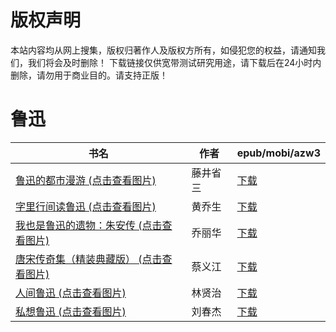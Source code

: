 # 版权声明

本站内容均从网上搜集，版权归著作人及版权方所有，如侵犯您的权益，请通知我们，我们将会及时删除！ 下载链接仅供宽带测试研究用途，请下载后在24小时内删除，请勿用于商业目的。请支持正版！

# 鲁迅

| 书名 | 作者 | epub/mobi/azw3 |
| --- | --- | --- |
| [鲁迅的都市漫游 (点击查看图片)](https://www.dushupai.com/attachment/2024/06/10/08f79fb5266c431a.jpg) | 藤井省三 | [下载](https://url89.ctfile.com/f/31084289-1356995002-8ac38e?p=8866) |
| [字里行间读鲁迅 (点击查看图片)](https://www.dushupai.com/attachment/2024/06/08/84fe3234d846979f.jpg) | 黄乔生 | [下载](https://url89.ctfile.com/f/31084289-1357052611-2c45de?p=8866) |
| [我也是鲁迅的遗物：朱安传 (点击查看图片)](https://www.dushupai.com/attachment/2024/06/08/aff2fe222a6ed7af.jpg) | 乔丽华 | [下载](https://url89.ctfile.com/f/31084289-1357052323-71cb40?p=8866) |
| [唐宋传奇集（精装典藏版） (点击查看图片)](https://www.dushupai.com/attachment/2024/06/07/7b8361a7c84b3353.jpg) | 蔡义江 | [下载](https://url89.ctfile.com/f/31084289-1357036696-49672a?p=8866) |
| [人间鲁迅 (点击查看图片)](https://www.dushupai.com/attachment/2024/06/06/55acb1375db9f672.jpg) | 林贤治 | [下载](https://url89.ctfile.com/f/31084289-1357032694-225117?p=8866) |
| [私想鲁迅 (点击查看图片)](https://www.dushupai.com/attachment/2024/06/04/e0b27f81e54df211.jpg) | 刘春杰 | [下载](https://url89.ctfile.com/f/31084289-1357021240-7affc3?p=8866) |
